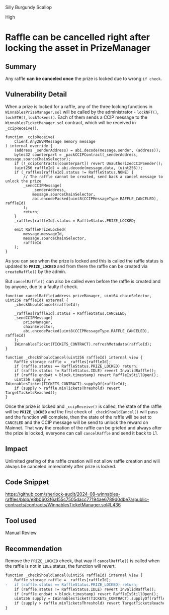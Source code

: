 Silly Burgundy Scallop

High

# Raffle can be cancelled right after locking the asset in PrizeManager

## Summary

Any raffle **can be canceled once** the prize is locked due to wrong `if check`.

## Vulnerability Detail

When a prize is locked for a raffle, any of the three locking functions in `WinnablesPrizeManager.sol` will be called by the administrator - `lockNFT()`, `lockETH()`, `lockTokens()`. Each of them sends a CCIP message to the `WinnablesTicketManager.sol` contract, which will be received in `_ccipReceive()`.

```solidity
function _ccipReceive(
    Client.Any2EVMMessage memory message
) internal override {
    (address _senderAddress) = abi.decode(message.sender, (address));
    bytes32 counterpart = _packCCIPContract(_senderAddress, message.sourceChainSelector);
    if (!_ccipContracts[counterpart]) revert UnauthorizedCCIPSender();
    (uint256 raffleId) = abi.decode(message.data, (uint256));
    if (_raffles[raffleId].status != RaffleStatus.NONE) {
        // The raffle cannot be created, send back a cancel message to unlock the prize
        _sendCCIPMessage(
            _senderAddress,
            message.sourceChainSelector,
            abi.encodePacked(uint8(CCIPMessageType.RAFFLE_CANCELED), raffleId)
        );
        return;
    }
    _raffles[raffleId].status = RaffleStatus.PRIZE_LOCKED;

    emit RafflePrizeLocked(
        message.messageId,
        message.sourceChainSelector,
        raffleId
    );
}
```

As you can see when the prize is locked and this is called the raffle status is updated to **`PRIZE_LOCKED`** and from there the raffle can be created via `createRaffle()` by the admin.

But `cancelRaffle()` can also be called even before the raffle is created and by anyone, due to a faulty if check.

```solidity
function cancelRaffle(address prizeManager, uint64 chainSelector, uint256 raffleId) external {
    _checkShouldCancel(raffleId);

    _raffles[raffleId].status = RaffleStatus.CANCELED;
    _sendCCIPMessage(
        prizeManager,
        chainSelector,
        abi.encodePacked(uint8(CCIPMessageType.RAFFLE_CANCELED), raffleId)
    );
    IWinnablesTicket(TICKETS_CONTRACT).refreshMetadata(raffleId);
}
```

```solidity
function _checkShouldCancel(uint256 raffleId) internal view {
    Raffle storage raffle = _raffles[raffleId];
    if (raffle.status == RaffleStatus.PRIZE_LOCKED) return;
    if (raffle.status != RaffleStatus.IDLE) revert InvalidRaffle();
    if (raffle.endsAt > block.timestamp) revert RaffleIsStillOpen();
    uint256 supply = IWinnablesTicket(TICKETS_CONTRACT).supplyOf(raffleId);
    if (supply > raffle.minTicketsThreshold) revert TargetTicketsReached();
}
```

Once the prize is locked and `_ccipReceive()` is called, the state of the raffle will be **`PRIZE_LOCKED`** and the first check of `_checkShouldCancel()` will pass and the function will complete, then the state of the raffle will be set to `CANCELED` and the CCIP message will be send to unlock the reward on Mainnet. That way the creation of the raffle can be griefed and always after the prize is locked, everyone can call `cancelRaffle` and send it back to L1.

## Impact

Unlimited grefing of the raffle creation will not allow raffle creation and will always be canceled immediately after prize is locked.

## Code Snippet

https://github.com/sherlock-audit/2024-08-winnables-raffles/blob/e8b0603f6a155c7505dacc77194ae6789d0dbe7a/public-contracts/contracts/WinnablesTicketManager.sol#L436

## Tool used

Manual Review

## Recommendation

Remove the `PRIZE_LOCKED` check, that way if `cancelRaffle()` is called when the raffle is not in `IDLE` status, the function will revert.

```diff
function _checkShouldCancel(uint256 raffleId) internal view {
    Raffle storage raffle = _raffles[raffleId];
-   if (raffle.status == RaffleStatus.PRIZE_LOCKED) return;
    if (raffle.status != RaffleStatus.IDLE) revert InvalidRaffle();
    if (raffle.endsAt > block.timestamp) revert RaffleIsStillOpen();
    uint256 supply = IWinnablesTicket(TICKETS_CONTRACT).supplyOf(raffleId);
    if (supply > raffle.minTicketsThreshold) revert TargetTicketsReached();
}
```
